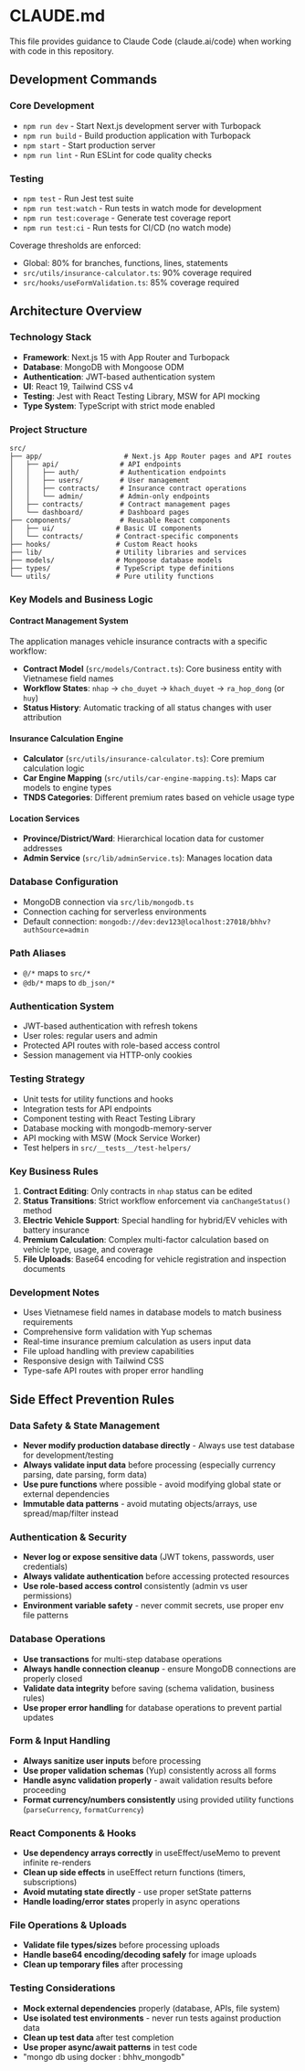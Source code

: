 # CLAUDE.md

This file provides guidance to Claude Code (claude.ai/code) when working with code in this repository.

## Development Commands

### Core Development
- `npm run dev` - Start Next.js development server with Turbopack
- `npm run build` - Build production application with Turbopack  
- `npm start` - Start production server
- `npm run lint` - Run ESLint for code quality checks

### Testing
- `npm test` - Run Jest test suite
- `npm run test:watch` - Run tests in watch mode for development
- `npm run test:coverage` - Generate test coverage report
- `npm run test:ci` - Run tests for CI/CD (no watch mode)

Coverage thresholds are enforced:
- Global: 80% for branches, functions, lines, statements
- `src/utils/insurance-calculator.ts`: 90% coverage required
- `src/hooks/useFormValidation.ts`: 85% coverage required

## Architecture Overview

### Technology Stack
- **Framework**: Next.js 15 with App Router and Turbopack
- **Database**: MongoDB with Mongoose ODM
- **Authentication**: JWT-based authentication system
- **UI**: React 19, Tailwind CSS v4
- **Testing**: Jest with React Testing Library, MSW for API mocking
- **Type System**: TypeScript with strict mode enabled

### Project Structure
```
src/
├── app/                    # Next.js App Router pages and API routes
│   ├── api/               # API endpoints
│   │   ├── auth/          # Authentication endpoints
│   │   ├── users/         # User management
│   │   ├── contracts/     # Insurance contract operations
│   │   └── admin/         # Admin-only endpoints
│   ├── contracts/         # Contract management pages
│   └── dashboard/         # Dashboard pages
├── components/            # Reusable React components
│   ├── ui/               # Basic UI components
│   └── contracts/        # Contract-specific components
├── hooks/                # Custom React hooks
├── lib/                  # Utility libraries and services
├── models/               # Mongoose database models
├── types/                # TypeScript type definitions
└── utils/                # Pure utility functions
```

### Key Models and Business Logic

#### Contract Management System
The application manages vehicle insurance contracts with a specific workflow:
- **Contract Model** (`src/models/Contract.ts`): Core business entity with Vietnamese field names
- **Workflow States**: `nhap` → `cho_duyet` → `khach_duyet` → `ra_hop_dong` (or `huy`)
- **Status History**: Automatic tracking of all status changes with user attribution

#### Insurance Calculation Engine
- **Calculator** (`src/utils/insurance-calculator.ts`): Core premium calculation logic
- **Car Engine Mapping** (`src/utils/car-engine-mapping.ts`): Maps car models to engine types
- **TNDS Categories**: Different premium rates based on vehicle usage type

#### Location Services
- **Province/District/Ward**: Hierarchical location data for customer addresses
- **Admin Service** (`src/lib/adminService.ts`): Manages location data

### Database Configuration
- MongoDB connection via `src/lib/mongodb.ts`
- Connection caching for serverless environments
- Default connection: `mongodb://dev:dev123@localhost:27018/bhhv?authSource=admin`

### Path Aliases
- `@/*` maps to `src/*`
- `@db/*` maps to `db_json/*`

### Authentication System
- JWT-based authentication with refresh tokens
- User roles: regular users and admin
- Protected API routes with role-based access control
- Session management via HTTP-only cookies

### Testing Strategy
- Unit tests for utility functions and hooks
- Integration tests for API endpoints
- Component testing with React Testing Library
- Database mocking with mongodb-memory-server
- API mocking with MSW (Mock Service Worker)
- Test helpers in `src/__tests__/test-helpers/`

### Key Business Rules
1. **Contract Editing**: Only contracts in `nhap` status can be edited
2. **Status Transitions**: Strict workflow enforcement via `canChangeStatus()` method
3. **Electric Vehicle Support**: Special handling for hybrid/EV vehicles with battery insurance
4. **Premium Calculation**: Complex multi-factor calculation based on vehicle type, usage, and coverage
5. **File Uploads**: Base64 encoding for vehicle registration and inspection documents

### Development Notes
- Uses Vietnamese field names in database models to match business requirements
- Comprehensive form validation with Yup schemas
- Real-time insurance premium calculation as users input data
- File upload handling with preview capabilities
- Responsive design with Tailwind CSS
- Type-safe API routes with proper error handling

## Side Effect Prevention Rules

### Data Safety & State Management
- **Never modify production database directly** - Always use test database for development/testing
- **Always validate input data** before processing (especially currency parsing, date parsing, form data)
- **Use pure functions** where possible - avoid modifying global state or external dependencies
- **Immutable data patterns** - avoid mutating objects/arrays, use spread/map/filter instead

### Authentication & Security
- **Never log or expose sensitive data** (JWT tokens, passwords, user credentials)
- **Always validate authentication** before accessing protected resources
- **Use role-based access control** consistently (admin vs user permissions)
- **Environment variable safety** - never commit secrets, use proper env file patterns

### Database Operations  
- **Use transactions** for multi-step database operations
- **Always handle connection cleanup** - ensure MongoDB connections are properly closed
- **Validate data integrity** before saving (schema validation, business rules)
- **Use proper error handling** for database operations to prevent partial updates

### Form & Input Handling
- **Always sanitize user inputs** before processing
- **Use proper validation schemas** (Yup) consistently across all forms
- **Handle async validation properly** - await validation results before proceeding
- **Format currency/numbers consistently** using provided utility functions (`parseCurrency`, `formatCurrency`)

### React Components & Hooks
- **Use dependency arrays correctly** in useEffect/useMemo to prevent infinite re-renders
- **Clean up side effects** in useEffect return functions (timers, subscriptions)
- **Avoid mutating state directly** - use proper setState patterns
- **Handle loading/error states** properly in async operations

### File Operations & Uploads
- **Validate file types/sizes** before processing uploads
- **Handle base64 encoding/decoding safely** for image uploads
- **Clean up temporary files** after processing

### Testing Considerations
- **Mock external dependencies** properly (database, APIs, file system)
- **Use isolated test environments** - never run tests against production data
- **Clean up test data** after test completion
- **Use proper async/await patterns** in test code
- "mongo db using docker : bhhv_mongodb"